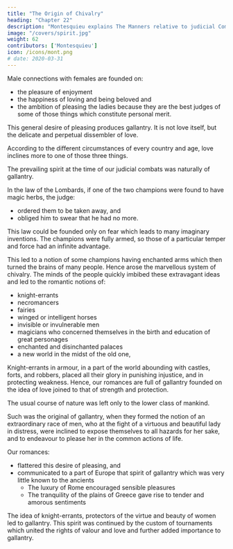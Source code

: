 ```yaml
---
title: "The Origin of Chivalry"
heading: "Chapter 22"
description: "Montesquieu explains The Manners relative to judicial Combats"
image: "/covers/spirit.jpg"
weight: 62
contributors: ['Montesquieu']
icon: /icons/mont.png
# date: 2020-03-31
---
```



Male connections with females are founded on: 
- the pleasure of enjoyment
- the happiness of loving and being beloved and
- the ambition of pleasing the ladies because they are the best judges of some of those things which constitute personal merit.

This general desire of pleasing produces gallantry. It is not love itself, but the delicate and perpetual dissembler of love. 

According to the different circumstances of every country and age, love inclines more to one of those three things.

The prevailing spirit at the time of our judicial combats was naturally of gallantry.

In the law of the Lombards, if one of the two champions were found to have magic herbs, the judge: 
- ordered them to be taken away, and
- obliged him to swear that he had no more. 

This law could be founded only on fear which leads to many imaginary inventions. The champions were fully armed, so those of a particular temper and force had an infinite advantage.

This led to a notion of some champions having enchanted arms which then turned the brains of many people. Hence arose the marvellous system of chivalry. The minds of the people quickly imbibed these extravagant ideas and led to the romantic notions of: 
- knight-errants
- necromancers
- fairies
- winged or intelligent horses
- invisible or invulnerable men
- magicians who concerned themselves in the birth and education of great personages
- enchanted and disinchanted palaces
- a new world in the midst of the old one,

Knight-errants in armour, in a part of the world abounding with castles, forts, and robbers, placed all their glory in punishing injustice, and in protecting weakness. Hence, our romances are full of gallantry founded on the idea of love joined to that of strength and protection.

The usual course of nature was left only to the lower class of mankind.

Such was the original of gallantry, when they formed the notion of an extraordinary race of men, who at the fight of a virtuous and beautiful lady in distress, were inclined to expose themselves to all hazards for her sake, and to endeavour to please her in the common actions of life.

Our romances: 
- flattered this desire of pleasing, and
- communicated to a part of Europe that spirit of gallantry which was very little known to the ancients
  - The luxury of Rome encouraged sensible pleasures
  - The tranquility of the plains of Greece gave rise to tender and amorous sentiments

The idea of knight-errants, protectors of the virtue and beauty of women led to gallantry. This spirit was continued by the custom of tournaments which united the rights of valour and love and further added importance to gallantry.
